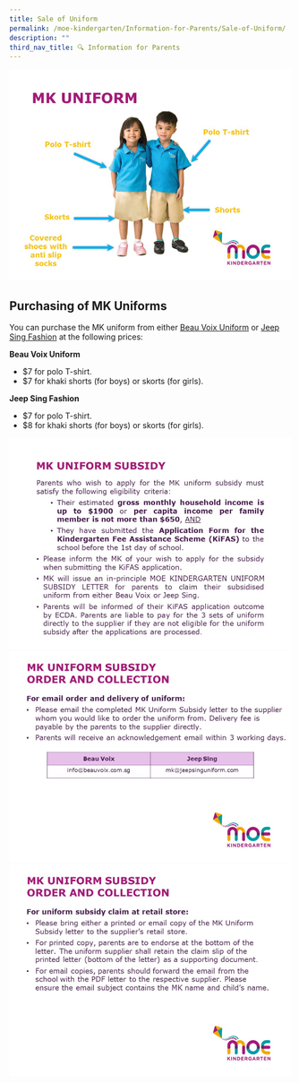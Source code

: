 ```yaml
---
title: Sale of Uniform
permalink: /moe-kindergarten/Information-for-Parents/Sale-of-Uniform/
description: ""
third_nav_title: 🔍 Information for Parents
---
```

![](/images/MK/Uniform/MK%20Uniform%20(1).jpg)

Purchasing of MK Uniforms
---------------------------

You can purchase the MK uniform from either [Beau Voix Uniform](https://beauvoix.com/preschool/) or [Jeep Sing Fashion](https://jeepsinguniform.com/collections/moe-kindergarten-uniforms) at the following prices:

**Beau Voix Uniform**

*   $7 for polo T-shirt.
*   $7 for khaki shorts (for boys) or skorts (for girls).

**Jeep Sing Fashion**

*   $7 for polo T-shirt.
*   $8 for khaki shorts (for boys) or skorts (for girls).

![](/images/MK/Uniform/MK%20Uniform%20(4).jpg)
![](/images/MK/Uniform/MK%20Uniform%20(5).jpg)
![](/images/MK/Uniform/MK%20Uniform%20(6).jpg)